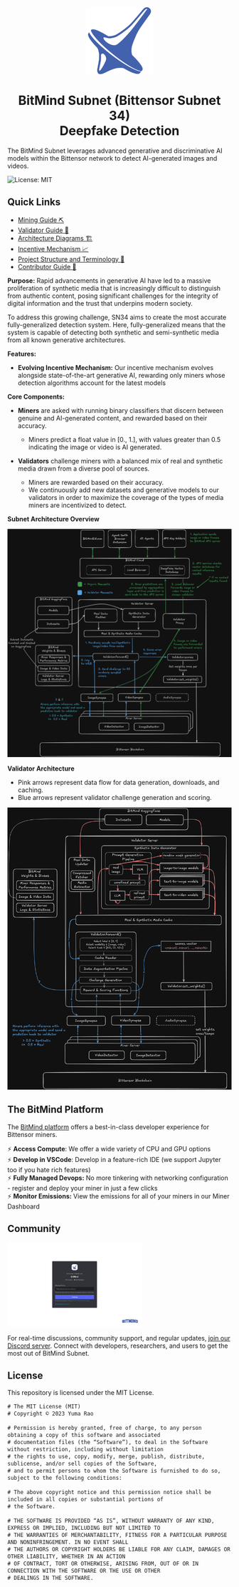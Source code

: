 <p align="center">
  <img src="static/Bitmind-Logo.png" alt="BitMind Logo" width="150"/>
</p>
<h1 align="center">BitMind Subnet (Bittensor Subnet 34)<br>Deepfake Detection</h1>


The BitMind Subnet leverages advanced generative and discriminative AI models within the Bittensor network to detect AI-generated images and videos. 

![License: MIT](https://img.shields.io/badge/License-MIT-yellow.svg)


## Quick Links
- [Mining Guide ⛏️](docs/Mining.md)
- [Validator Guide 🔧](docs/Validating.md)
- [Architecture Diagrams 🏗️](#validator-architecture)
- [Incentive Mechanism 📈](docs/Incentive.md)
- [Project Structure and Terminology 📖](docs/Glossary.md)
- [Contributor Guide 🤝](docs/Contributor_Guide.md)



**Purpose:**
Rapid advancements in generative AI have led to a massive proliferation of synthetic media that is increasingly difficult to distinguish from authentic content, posing significant challenges for the integrity of digital information and the trust that underpins modern society.

To address this growing challenge, SN34 aims to create the most accurate fully-generalized detection system. Here, fully-generalized means that the system is capable of detecting both synthetic and semi-synthetic media from all known generative architectures.

**Features:**

- **Evolving Incentive Mechanism:** Our incentive mechanism evolves alongside state-of-the-art generative AI, rewarding only miners whose detection algorithms account for the latest models

**Core Components:**

- **Miners** are asked with running binary classifiers that discern between genuine and AI-generated content, and rewarded based on their accuracy. 
  - Miners predict a float value in [0., 1.], with values greater than 0.5 indicating the image or video is AI generated. 

- **Validators** challenge miners with a balanced mix of real and synthetic media drawn from a diverse pool of sources.
  - Miners are rewarded based on their accuracy.
  - We continuously add new datasets and generative models to our validators in order to maximize the coverage of the types of media miners are incentivized to detect. 

**Subnet Architecture Overview**

![Subnet Architecture](static/Subnet-Arch.png)

**Validator Architecture** 
- Pink arrows represent data flow for data generation, downloads, and caching.
- Blue arrows represent validator challenge generation and scoring.

![Subnet Architecture](static/Vali-Arch.png)


## The BitMind Platform

The [BitMind platform](https://app.bitmindlabs.ai/) offers a best-in-class developer experience for Bittensor miners. 

⚡ **Access Compute**: We offer a wide variety of CPU and GPU options<br>
⚡ **Develop in VSCode**: Develop in a feature-rich IDE (we support Jupyter too if you hate rich features)<br>
⚡ **Fully Managed Devops:** No more tinkering with networking configuration - register and deploy your miner in just a few clicks <br>
⚡ **Monitor Emissions:** View the emissions for all of your miners in our Miner Dashboard

## Community

<p align="left">
  <a href="https://discord.gg/bitmind">
    <img src="static/Join-BitMind-Discord.png" alt="Join us on Discord" width="60%">
  </a>
</p>

For real-time discussions, community support, and regular updates, <a href="https://discord.gg/bitmind">join our Discord server</a>. Connect with developers, researchers, and users to get the most out of BitMind Subnet.

## License

This repository is licensed under the MIT License.

```text
# The MIT License (MIT)
# Copyright © 2023 Yuma Rao

# Permission is hereby granted, free of charge, to any person obtaining a copy of this software and associated
# documentation files (the “Software”), to deal in the Software without restriction, including without limitation
# the rights to use, copy, modify, merge, publish, distribute, sublicense, and/or sell copies of the Software,
# and to permit persons to whom the Software is furnished to do so, subject to the following conditions:

# The above copyright notice and this permission notice shall be included in all copies or substantial portions of
# the Software.

# THE SOFTWARE IS PROVIDED “AS IS”, WITHOUT WARRANTY OF ANY KIND, EXPRESS OR IMPLIED, INCLUDING BUT NOT LIMITED TO
# THE WARRANTIES OF MERCHANTABILITY, FITNESS FOR A PARTICULAR PURPOSE AND NONINFRINGEMENT. IN NO EVENT SHALL
# THE AUTHORS OR COPYRIGHT HOLDERS BE LIABLE FOR ANY CLAIM, DAMAGES OR OTHER LIABILITY, WHETHER IN AN ACTION
# OF CONTRACT, TORT OR OTHERWISE, ARISING FROM, OUT OF OR IN CONNECTION WITH THE SOFTWARE OR THE USE OR OTHER
# DEALINGS IN THE SOFTWARE.
```
